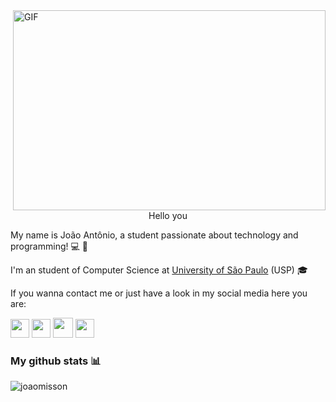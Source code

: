 <img align="right" alt="GIF" src="https://media.giphy.com/media/bcKmIWkUMCjVm/giphy.gif" width="500" height="320" />

<p align="center">
 <br>Hello you<br>
</p>

My name is João Antônio, a student passionate about technology and programming! :computer: :green_heart:
 
I'm an student of Computer Science at [University of São Paulo](https://www5.usp.br/) (USP) :mortar_board:

If you wanna contact me or just have a look in my social media here you are:

[<img src="https://image.flaticon.com/icons/png/512/174/174857.png" width="30" height="30"/>](https://www.linkedin.com/in/jo%C3%A3o-ant%C3%B4nio-misson-milhorim-1b39141b8/)
[<img src="https://upload.wikimedia.org/wikipedia/commons/thumb/e/ec/Medium_logo_Monogram.svg/1200px-Medium_logo_Monogram.svg.png" width="30" height="30"/>](https://medium.com/@joao.misson)
[<img src="https://facebookbrand.com/wp-content/uploads/2019/04/f_logo_RGB-Hex-Blue_512.png?w=512&h=512" width="32" height="32"/>](https://www.facebook.com/joao.antonio.misson)
[<img src="https://upload.wikimedia.org/wikipedia/commons/thumb/e/e7/Instagram_logo_2016.svg/1200px-Instagram_logo_2016.svg.png" width="30" height="30"/>](https://www.instagram.com/joao_misson/?hl=pt-br)

### My github stats :bar_chart:
<p align="left"> <img src="https://github-readme-stats.vercel.app/api?username=joaomisson&show_icons=true&theme=react" alt="joaomisson" />
